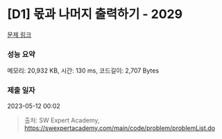 # [D1] 몫과 나머지 출력하기 - 2029 

[문제 링크](https://swexpertacademy.com/main/code/problem/problemDetail.do?contestProbId=AV5QGNvKAtEDFAUq) 

### 성능 요약

메모리: 20,932 KB, 시간: 130 ms, 코드길이: 2,707 Bytes

### 제출 일자

2023-05-12 00:02



> 출처: SW Expert Academy, https://swexpertacademy.com/main/code/problem/problemList.do